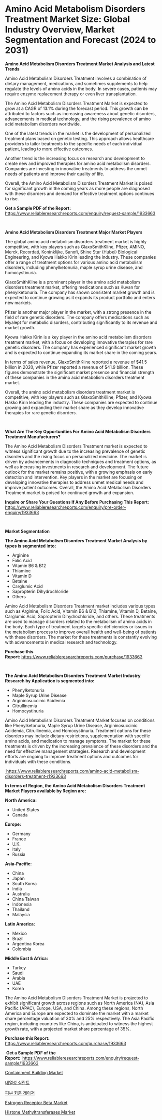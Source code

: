 <p><h1>Amino Acid Metabolism Disorders Treatment Market Size: Global Industry Overview, Market Segmentation and Forecast (2024 to 2031)</h1></p><p><strong>Amino Acid Metabolism Disorders Treatment Market Analysis and Latest Trends</strong></p>
<p><p>Amino Acid Metabolism Disorders Treatment involves a combination of dietary management, medications, and sometimes supplements to help regulate the levels of amino acids in the body. In severe cases, patients may require enzyme replacement therapy or even liver transplantation.</p><p>The Amino Acid Metabolism Disorders Treatment Market is expected to grow at a CAGR of 13.1% during the forecast period. This growth can be attributed to factors such as increasing awareness about genetic disorders, advancements in medical technology, and the rising prevalence of amino acid metabolism disorders worldwide.</p><p>One of the latest trends in the market is the development of personalized treatment plans based on genetic testing. This approach allows healthcare providers to tailor treatments to the specific needs of each individual patient, leading to more effective outcomes.</p><p>Another trend is the increasing focus on research and development to create new and improved therapies for amino acid metabolism disorders. Companies are investing in innovative treatments to address the unmet needs of patients and improve their quality of life.</p><p>Overall, the Amino Acid Metabolism Disorders Treatment Market is poised for significant growth in the coming years as more people are diagnosed with these disorders and demand for effective treatment options continues to rise.</p></p>
<p><strong>Get a Sample PDF of the Report:&nbsp;</strong> <a href="https://www.reliableresearchreports.com/enquiry/request-sample/1933663">https://www.reliableresearchreports.com/enquiry/request-sample/1933663</a></p>
<p>&nbsp;</p>
<p><strong>Amino Acid Metabolism Disorders Treatment Major Market Players</strong></p>
<p><p>The global amino acid metabolism disorders treatment market is highly competitive, with key players such as GlaxoSmithKline, Pfizer, AMINO, Merck, Recordati, Koninklijke, Sanofi, Shine Star (Hubei) Biological Engineering, and Kyowa Hakko Kirin leading the industry. These companies offer a range of treatment options for various amino acid metabolism disorders, including phenylketonuria, maple syrup urine disease, and homocystinuria.</p><p>GlaxoSmithKline is a prominent player in the amino acid metabolism disorders treatment market, offering medications such as Kuvan for phenylketonuria. The company has shown consistent market growth and is expected to continue growing as it expands its product portfolio and enters new markets.</p><p>Pfizer is another major player in the market, with a strong presence in the field of rare genetic disorders. The company offers medications such as Myalept for metabolic disorders, contributing significantly to its revenue and market growth.</p><p>Kyowa Hakko Kirin is a key player in the amino acid metabolism disorders treatment market, with a focus on developing innovative therapies for rare genetic disorders. The company has experienced significant market growth and is expected to continue expanding its market share in the coming years.</p><p>In terms of sales revenue, GlaxoSmithKline reported a revenue of $41.5 billion in 2020, while Pfizer reported a revenue of $41.9 billion. These figures demonstrate the significant market presence and financial strength of these companies in the amino acid metabolism disorders treatment market.</p><p>Overall, the amino acid metabolism disorders treatment market is competitive, with key players such as GlaxoSmithKline, Pfizer, and Kyowa Hakko Kirin leading the industry. These companies are expected to continue growing and expanding their market share as they develop innovative therapies for rare genetic disorders.</p></p>
<p>&nbsp;</p>
<p><strong>What Are The Key Opportunities For Amino Acid Metabolism Disorders Treatment Manufacturers?</strong></p>
<p><p>The Amino Acid Metabolism Disorders Treatment market is expected to witness significant growth due to the increasing prevalence of genetic disorders and the rising focus on personalized medicine. The market is driven by advancements in diagnostic techniques and treatment options, as well as increasing investments in research and development. The future outlook for the market remains positive, with a growing emphasis on early detection and intervention. Key players in the market are focusing on developing innovative therapies to address unmet medical needs and improve patient outcomes. Overall, the Amino Acid Metabolism Disorders Treatment market is poised for continued growth and expansion.</p></p>
<p><strong>Inquire or Share Your Questions If Any Before Purchasing This Report:</strong> <a href="https://www.reliableresearchreports.com/enquiry/pre-order-enquiry/1933663">https://www.reliableresearchreports.com/enquiry/pre-order-enquiry/1933663</a></p>
<p>&nbsp;</p>
<p><strong>Market Segmentation</strong></p>
<p><strong>The Amino Acid Metabolism Disorders Treatment Market Analysis by types is segmented into:</strong></p>
<p><ul><li>Arginine</li><li>Folic Acid</li><li>Vitamin B6 & B12</li><li>Thiamine</li><li>Vitamin D</li><li>Betaine</li><li>Carglumic Acid</li><li>Sapropterin Dihydrochloride</li><li>Others</li></ul></p>
<p><p>Amino Acid Metabolism Disorders Treatment market includes various types such as Arginine, Folic Acid, Vitamin B6 & B12, Thiamine, Vitamin D, Betaine, Carglumic Acid, Sapropterin Dihydrochloride, and others. These treatments are used to manage disorders related to the metabolism of amino acids in the body. Each type of treatment targets specific deficiencies or issues in the metabolism process to improve overall health and well-being of patients with these disorders. The market for these treatments is constantly evolving with advancements in medical research and technology.</p></p>
<p><strong>Purchase this Report:&nbsp;</strong><a href="https://www.reliableresearchreports.com/purchase/1933663">https://www.reliableresearchreports.com/purchase/1933663</a></p>
<p>&nbsp;</p>
<p><strong>The Amino Acid Metabolism Disorders Treatment Market Industry Research by Application is segmented into:</strong></p>
<p><ul><li>Phenylketonuria</li><li>Maple Syrup Urine Disease</li><li>Argininosuccinic Acidemia</li><li>Citrullinemia</li><li>Homocystinuria</li></ul></p>
<p><p>Amino Acid Metabolism Disorders Treatment Market focuses on conditions like Phenylketonuria, Maple Syrup Urine Disease, Argininosuccinic Acidemia, Citrullinemia, and Homocystinuria. Treatment options for these disorders may include dietary restrictions, supplementation with specific amino acids, and medication to manage symptoms. The market for these treatments is driven by the increasing prevalence of these disorders and the need for effective management strategies. Research and development efforts are ongoing to improve treatment options and outcomes for individuals with these conditions.</p></p>
<p><a href="https://www.reliableresearchreports.com/amino-acid-metabolism-disorders-treatment-r1933663">&nbsp;https://www.reliableresearchreports.com/amino-acid-metabolism-disorders-treatment-r1933663</a></p>
<p><strong>In terms of Region, the Amino Acid Metabolism Disorders Treatment Market Players available by Region are:</strong></p>
<p>
    <p> <strong> North America: </strong>
        <ul>
            <li>United States</li>
            <li>Canada</li>
        </ul>
        </p> 
    <p> <strong> Europe: </strong>
        <ul>
            <li>Germany</li>
            <li>France</li>
            <li>U.K.</li>
            <li>Italy</li>
            <li>Russia</li>
        </ul>
        </p> 
    <p> <strong> Asia-Pacific: </strong>
        <ul>
            <li>China</li>
            <li>Japan</li>
            <li>South Korea</li>
            <li>India</li>
            <li>Australia</li>
            <li>China Taiwan</li>
            <li>Indonesia</li>
            <li>Thailand</li>
            <li>Malaysia</li>
        </ul>
        </p> 
    <p> <strong> Latin America: </strong>
        <ul>
            <li>Mexico</li>
            <li>Brazil</li>
            <li>Argentina Korea</li>
            <li>Colombia</li>
        </ul>
        </p> 
    <p> <strong> Middle East & Africa: </strong>
        <ul>
            <li>Turkey</li>
            <li>Saudi</li>
            <li>Arabia</li>
            <li>UAE</li>
            <li>Korea</li>
        </ul>
    </p>
    </p>
<p><p>The Amino Acid Metabolism Disorders Treatment Market is projected to exhibit significant growth across regions such as North America (NA), Asia Pacific (APAC), Europe, USA, and China. Among these regions, North America and Europe are expected to dominate the market with a market share percentage valuation of 30% and 25% respectively. The Asia Pacific region, including countries like China, is anticipated to witness the highest growth rate, with a projected market share percentage of 35%.</p></p>
<p><strong>Purchase this Report: </strong><a href="https://www.reliableresearchreports.com/purchase/1933663">https://www.reliableresearchreports.com/purchase/1933663</a></p>
<p>&nbsp;<strong>Get a Sample PDF of the Report:&nbsp;&nbsp;</strong><a href="https://www.reliableresearchreports.com/enquiry/request-sample/1933663">https://www.reliableresearchreports.com/enquiry/request-sample/1933663</a></p>
<p><strong></strong></p>
<p><p><a href="https://www.linkedin.com/pulse/containment-building-market-size-reveals-best-marketing-mytmc">Containment Building Market</a></p><p><a href="https://github.com/durgin521/Market-Research-Report-List-1/blob/main/825206256658.md">내열성 실란트</a></p><p><a href="https://medium.com/@constantinvon/%ED%94%BC%EB%B6%80-%EC%9E%AC%EC%83%9D-%EB%A0%88%EC%9D%B4%EC%A0%80-%EC%8B%9C%EC%9E%A5-%EB%B3%B4%EA%B3%A0%EC%84%9C%EB%8A%94-%EC%9D%B4-%EC%8B%9C%EC%9E%A5%EC%9D%98-%EC%B5%9C%EC%8B%A0-%ED%8A%B8%EB%A0%8C%EB%93%9C%EC%99%80-%EC%84%B1%EC%9E%A5-%EA%B8%B0%ED%9A%8C%EB%A5%BC-%EB%93%9C%EB%9F%AC%EB%83%85%EB%8B%88%EB%8B%A4-7d78e51af325">피부 회춘 레이저</a></p><p><a href="https://github.com/seekum/Market-Research-Report-List-2/blob/main/estrogen-receptor-beta-market.md">Estrogen Receptor Beta Market</a></p><p><a href="https://github.com/timeliteaut/Market-Research-Report-List-2/blob/main/histone-methyltransferases-market.md">Histone Methyltransferases Market</a></p></p>